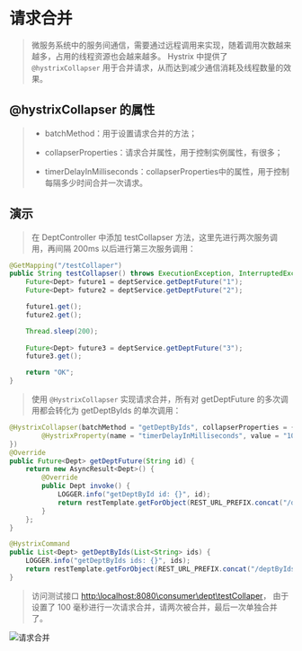 # 请求合并

> 微服务系统中的服务间通信，需要通过远程调用来实现，随着调用次数越来越多，占用的线程资源也会越来越多。
> Hystrix 中提供了 `@hystrixCollapser` 用于合并请求，从而达到减少通信消耗及线程数量的效果。

## @hystrixCollapser 的属性
> * batchMethod：用于设置请求合并的方法；
>
> * collapserProperties：请求合并属性，用于控制实例属性，有很多；
>
> * timerDelayInMilliseconds：collapserProperties中的属性，用于控制每隔多少时间合并一次请求。

## 演示

> 在 DeptController 中添加 testCollapser 方法，这里先进行两次服务调用，再间隔 200ms 以后进行第三次服务调用：

```java 
@GetMapping("/testCollaper")
public String testCollapser() throws ExecutionException, InterruptedException {
    Future<Dept> future1 = deptService.getDeptFuture("1");
    Future<Dept> future2 = deptService.getDeptFuture("2");

    future1.get();
    future2.get();

    Thread.sleep(200);
    
    Future<Dept> future3 = deptService.getDeptFuture("3");
    future3.get();

    return "OK";
}
```

> 使用 `@HystrixCollapser` 实现请求合并，所有对 getDeptFuture 的多次调用都会转化为 getDeptByIds 的单次调用：

```java 
@HystrixCollapser(batchMethod = "getDeptByIds", collapserProperties = {
        @HystrixProperty(name = "timerDelayInMilliseconds", value = "100")
})
@Override
public Future<Dept> getDeptFuture(String id) {
    return new AsyncResult<Dept>() {
        @Override
        public Dept invoke() {
            LOGGER.info("getDeptById id: {}", id);
            return restTemplate.getForObject(REST_URL_PREFIX.concat("/dept/{1}"), Dept.class, id);
        }
    };
}

@HystrixCommand
public List<Dept> getDeptByIds(List<String> ids) {
    LOGGER.info("getDeptByIds ids: {}", ids);
    return restTemplate.getForObject(REST_URL_PREFIX.concat("/deptByIds&ids={1}"), List.class, String.join(",", ids));
}
```

> 访问测试接口 <a href='http:\\localhost:8080\consumer\dept\testCollaper'>http:\\localhost:8080\consumer\dept\testCollaper</a>，
> 由于设置了 100 毫秒进行一次请求合并，请两次被合并，最后一次单独合并了。

<img :src="$withBase('/img/microservice/hystrix/请求合并.png')" alt="请求合并" >

